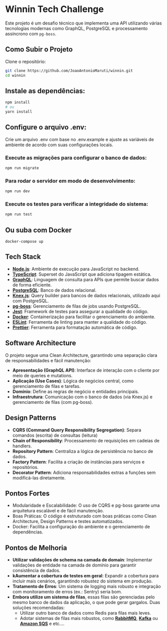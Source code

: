 # Winnin Tech Challenge

Este projeto é um desafio técnico que implementa uma API utilizando várias tecnologias modernas como GraphQL, PostgreSQL e processamento assíncrono com `pg-boss`.

## Como Subir o Projeto

Clone o repositório:

```bash
git clone https://github.com/JoaoAntonioMaruti/winnin.git
cd winnin
```

## Instale as dependências:

```bash
npm install
# ou
yarn install
```
## Configure o arquivo .env:

Crie um arquivo .env com base no .env.example e ajuste as variáveis de ambiente de acordo com suas configurações locais.

### Execute as migrações para configurar o banco de dados:

```bash
npm run migrate
```

### Para rodar o servidor em modo de desenvolvimento:

```bash
npm run dev
```

### Execute os testes para verificar a integridade do sistema:

```bash
npm run test
```

## Ou suba com Docker

```
docker-compose up
```

## Tech Stack

- **[Node.js](https://nodejs.org/)**: Ambiente de execução para JavaScript no backend.
- **[TypeScript](https://www.typescriptlang.org/)**: Superset do JavaScript que adiciona tipagem estática.
- **[GraphQL](https://graphql.org/)**: Linguagem de consulta para APIs que permite buscar dados de forma eficiente.
- **[PostgreSQL](https://www.postgresql.org//)**: Banco de dados relacional.
- **[Knex.js](https://knexjs.org/)**: Query builder para bancos de dados relacionais, utilizado aqui com PostgreSQL.
- **[pg-boss](https://github.com/timgit/pg-boss)**: Gerenciamento de filas de jobs usando PostgreSQL.
- **[Jest](https://jestjs.io/)**: Framework de testes para assegurar a qualidade do código.
- **[Docker](https://www.docker.com/)**: Containerização para facilitar o gerenciamento do ambiente.
- **[ESLint](https://eslint.org/)**: Ferramenta de linting para manter a qualidade do código.
- **[Prettier](https://prettier.io/)**: Ferramenta para formatação automática de código.

## Software Architecture

O projeto segue uma Clean Architecture, garantindo uma separação clara de responsabilidades e fácil manutenção:

 - **Apresentação (GraphQL API)**: Interface de interação com o cliente por meio de queries e mutations.
 - **Aplicação (Use Cases)**: Lógica de negócios central, como gerenciamento de filas e tarefas.
 - **Domínio**: Define as regras de negócio e entidades principais.
 - **Infraestrutura**: Comunicação com o banco de dados (via Knex.js) e gerenciamento de filas (com pg-boss).

## Design Patterns

 - **CQRS (Command Query Responsibility Segregation)**: Separa comandos (escrita) de consultas (leitura)
 - **Chain of Responsibility**: Processamento de requisições em cadeias de handlers.
 - **Repository Pattern**: Centraliza a lógica de persistência no banco de dados.
 - **Factory Pattern**: Facilita a criação de instâncias para serviços e repositórios.
 - **Decorator Pattern**: Adiciona responsabilidades extras a funções sem modificá-las diretamente.

## Pontos Fortes
 - Modularidade e Escalabilidade: O uso de CQRS e pg-boss garante uma arquitetura escalável e de fácil manutenção.
 - Boas Práticas: O código é estruturado com boas práticas como Clean Architecture, Design Patterns e testes automatizados.
 - Docker: Facilita a configuração do ambiente e o gerenciamento de dependências.

## Pontos de Melhoria
 - **Utilizar validações de schema na camada de domain**: Implementar validações de entidade na camada de domínio para garantir consistência de dados.
 - **kAumentar a cobertura de testes em geral**: Expandir a cobertura para incluir mais cenários, garantindo robustez do sistema em produção.
 - **Tratamento de Erros**: Um sistema de logging mais robusto e integração com monitoramento de erros (ex.: Sentry) seria bom.
 - **Embora utilize um sistema de filas**, essas filas são gerenciadas pelo mesmo banco de dados da aplicação, o que pode gerar gargalos. Duas soluções recomendadas:
   - Utilizar outro banco de dados como Redis para filas mais leves.
   - Adotar sistemas de filas mais robustos, como **[RabbitMQ](https://www.rabbitmq.com/)**, **[Kafka](https://kafka.apache.org/)** ou **[Amazon SQS](https://aws.amazon.com/sqs/)** e etc....
